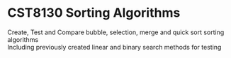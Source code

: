 # CST8130 Sorting Algorithms  
Create, Test and Compare bubble, selection, merge and quick sort sorting algorithms  
Including previously created linear and binary search methods for testing  
